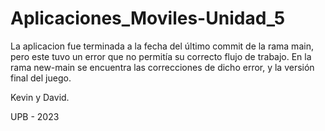 # Aplicaciones_Moviles-Unidad_5

La aplicacion fue terminada a la fecha del último commit de la rama main, pero este tuvo un error que no permitía su correcto flujo de trabajo.
En la rama new-main se encuentra las correcciones de dicho error, y la versión final del juego.

Kevin y David.

UPB - 2023
